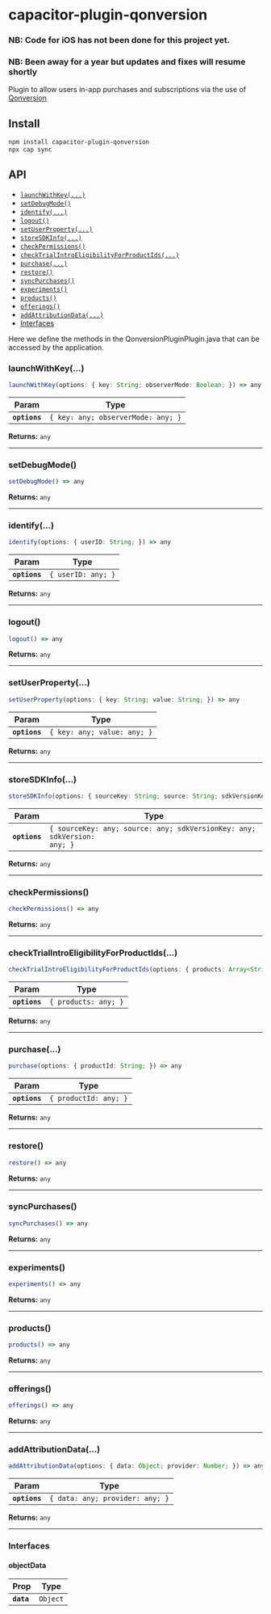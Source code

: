 # capacitor-plugin-qonversion

### NB: Code for iOS has not been done for this project yet.

### NB: Been away for a year but updates and fixes will resume shortly

Plugin to allow users in-app purchases and subscriptions via the use of [Qonversion](https://qonversion.io/)

## Install

```bash
npm install capacitor-plugin-qonversion
npx cap sync
```

## API

<docgen-index>

* [`launchWithKey(...)`](#launchwithkey)
* [`setDebugMode()`](#setdebugmode)
* [`identify(...)`](#identify)
* [`logout()`](#logout)
* [`setUserProperty(...)`](#setuserproperty)
* [`storeSDKInfo(...)`](#storesdkinfo)
* [`checkPermissions()`](#checkpermissions)
* [`checkTrialIntroEligibilityForProductIds(...)`](#checktrialintroeligibilityforproductids)
* [`purchase(...)`](#purchase)
* [`restore()`](#restore)
* [`syncPurchases()`](#syncpurchases)
* [`experiments()`](#experiments)
* [`products()`](#products)
* [`offerings()`](#offerings)
* [`addAttributionData(...)`](#addattributiondata)
* [Interfaces](#interfaces)

</docgen-index>

<docgen-api>
<!--Update the source file JSDoc comments and rerun docgen to update the docs below-->

Here we define the methods in the QonversionPluginPlugin.java
that can be accessed by the application.

### launchWithKey(...)

```typescript
launchWithKey(options: { key: String; observerMode: Boolean; }) => any
```

| Param         | Type                                          |
| ------------- | --------------------------------------------- |
| **`options`** | <code>{ key: any; observerMode: any; }</code> |

**Returns:** <code>any</code>

--------------------


### setDebugMode()

```typescript
setDebugMode() => any
```

**Returns:** <code>any</code>

--------------------


### identify(...)

```typescript
identify(options: { userID: String; }) => any
```

| Param         | Type                          |
| ------------- | ----------------------------- |
| **`options`** | <code>{ userID: any; }</code> |

**Returns:** <code>any</code>

--------------------


### logout()

```typescript
logout() => any
```

**Returns:** <code>any</code>

--------------------


### setUserProperty(...)

```typescript
setUserProperty(options: { key: String; value: String; }) => any
```

| Param         | Type                                   |
| ------------- | -------------------------------------- |
| **`options`** | <code>{ key: any; value: any; }</code> |

**Returns:** <code>any</code>

--------------------


### storeSDKInfo(...)

```typescript
storeSDKInfo(options: { sourceKey: String; source: String; sdkVersionKey: String; sdkVersion: String; }) => any
```

| Param         | Type                                                                               |
| ------------- | ---------------------------------------------------------------------------------- |
| **`options`** | <code>{ sourceKey: any; source: any; sdkVersionKey: any; sdkVersion: any; }</code> |

**Returns:** <code>any</code>

--------------------


### checkPermissions()

```typescript
checkPermissions() => any
```

**Returns:** <code>any</code>

--------------------


### checkTrialIntroEligibilityForProductIds(...)

```typescript
checkTrialIntroEligibilityForProductIds(options: { products: Array<String>; }) => any
```

| Param         | Type                            |
| ------------- | ------------------------------- |
| **`options`** | <code>{ products: any; }</code> |

**Returns:** <code>any</code>

--------------------


### purchase(...)

```typescript
purchase(options: { productId: String; }) => any
```

| Param         | Type                             |
| ------------- | -------------------------------- |
| **`options`** | <code>{ productId: any; }</code> |

**Returns:** <code>any</code>

--------------------


### restore()

```typescript
restore() => any
```

**Returns:** <code>any</code>

--------------------


### syncPurchases()

```typescript
syncPurchases() => any
```

**Returns:** <code>any</code>

--------------------


### experiments()

```typescript
experiments() => any
```

**Returns:** <code>any</code>

--------------------


### products()

```typescript
products() => any
```

**Returns:** <code>any</code>

--------------------


### offerings()

```typescript
offerings() => any
```

**Returns:** <code>any</code>

--------------------


### addAttributionData(...)

```typescript
addAttributionData(options: { data: Object; provider: Number; }) => any
```

| Param         | Type                                       |
| ------------- | ------------------------------------------ |
| **`options`** | <code>{ data: any; provider: any; }</code> |

**Returns:** <code>any</code>

--------------------


### Interfaces


#### objectData

| Prop       | Type                |
| ---------- | ------------------- |
| **`data`** | <code>Object</code> |

</docgen-api>
